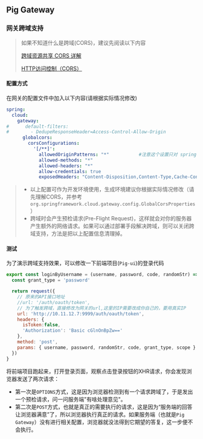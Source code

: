 ## Pig Gateway


### 网关跨域支持


> 如果不知道什么是跨域(CORS)，建议先阅读以下内容
>
> [跨域资源共享 CORS 详解](http://www.ruanyifeng.com/blog/2016/04/cors.html)
>
> [HTTP访问控制（CORS）](https://developer.mozilla.org/zh-CN/docs/Web/HTTP/Access_control_CORS)
>



#### 配置方式


在网关的配置文件中加入以下内容(请根据实际情况修改)



```yaml
spring:
  cloud:
    gateway:
#      default-filters:
#        - DedupeResponseHeader=Access-Control-Allow-Origin
      globalcors:
        corsConfigurations:
          '[/**]':
            allowedOriginPatterns: "*"           #注意这个设置只对 spring boot 2.4+ 有效，低版本 使用  allowedOrigins: "*" 属性
            allowed-methods: "*"
            allowed-headers: "*"
            allow-credentials: true
            exposedHeaders: "Content-Disposition,Content-Type,Cache-Control"
```



> + 以上配置可作为开发环境使用，生成环境建议你根据实际情况修改（请先理解CORS，并参考`org.springframework.cloud.gateway.config.GlobalCorsProperties`）
> + 跨域时会产生预检请求(Pre-Flight Request)，这样就会对你的服务器产生额外的网络请求。如果可以通过部署手段解决跨域，则可以关闭跨域支持，方法是把以上配置信息清理掉。
>



#### 测试


为了演示跨域支持效果，可以修改一下前端项目(`Pig-ui`)的登录代码



```javascript
export const loginByUsername = (username, password, code, randomStr) => {
  const grant_type = 'password'

  return request({
    // 原来的API接口地址
    //url: '/auth/oauth/token',
    // 为了触发跨域，直接修改为网关的url,这里的IP需要改成你自己的，要用真实IP
    url: 'http://10.11.12.7:9999/auth/oauth/token',
    headers: {
      isToken:false,
      'Authorization': 'Basic cGlnOnBpZw=='
    },
    method: 'post',
    params: { username, password, randomStr, code, grant_type, scope }
  })
}
```



将前端项目跑起来，打开登录页面，观察点击登录按钮的XHR请求，你会发现浏览器发送了两次请求：



+ 第一次是`OPTIONS`方式，这是因为浏览器检测到有一个请求跨域了，于是发出一个预检请求，问一问服务端"有啥处理意见"。
+ 第二次是`POST`方式，也就是真正的需要执行的请求，这是因为“服务端的回答让浏览器满意”了，所以浏览器执行真正的请求。如果服务端（也就是`Pig Gateway`）没有进行相关配置，浏览器就没法得到它期望的答复，这一步便不会执行。





